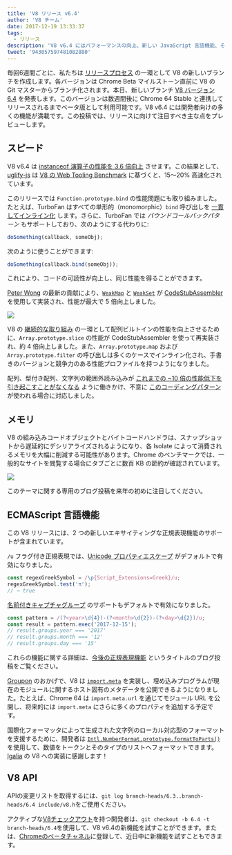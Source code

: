 ```yaml
---
title: 'V8 リリース v6.4'
author: 'V8 チーム'
date: 2017-12-19 13:33:37
tags:
  - リリース
description: 'V8 v6.4 にはパフォーマンスの向上、新しい JavaScript 言語機能、その他多数の改善が含まれています。'
tweet: '943057597481082880'
---
```

毎回6週間ごとに、私たちは [リリースプロセス](/docs/release-process) の一環として V8 の新しいブランチを作成します。各バージョンは Chrome Beta マイルストーン直前に V8 の Git マスターからブランチ化されます。本日、新しいブランチ [V8 バージョン 6.4](https://chromium.googlesource.com/v8/v8.git/+log/branch-heads/6.4) を発表します。このバージョンは数週間後に Chrome 64 Stable と連携してリリースされるまでベータ版として利用可能です。V8 v6.4 には開発者向けの多くの機能が満載です。この投稿では、リリースに向けて注目すべき主な点をプレビューします。

<!--truncate-->
## スピード

V8 v6.4 は [instanceof 演算子の性能を 3.6 倍向上](https://bugs.chromium.org/p/v8/issues/detail?id=6971) させます。この結果として、[uglify-js](http://lisperator.net/uglifyjs/) は [V8 の Web Tooling Benchmark](https://github.com/v8/web-tooling-benchmark) に基づくと、15～20% 高速化されています。

このリリースでは `Function.prototype.bind` の性能問題にも取り組みました。たとえば、TurboFan はすべての単形的（monomorphic）`bind` 呼び出しを [一貫してインライン化](https://bugs.chromium.org/p/v8/issues/detail?id=6946) します。さらに、TurboFan では _バウンドコールバックパターン_ もサポートしており、次のようにする代わりに:

```js
doSomething(callback, someObj);
```

次のように使うことができます:

```js
doSomething(callback.bind(someObj));
```

これにより、コードの可読性が向上し、同じ性能を得ることができます。

[Peter Wong](https://twitter.com/peterwmwong) の最新の貢献により、[`WeakMap`](https://developer.mozilla.org/en-US/docs/Web/JavaScript/Reference/Global_Objects/WeakMap) と [`WeakSet`](https://developer.mozilla.org/en-US/docs/Web/JavaScript/Reference/Global_Objects/WeakSet) が [CodeStubAssembler](/blog/csa) を使用して実装され、性能が最大で 5 倍向上しました。

![](/_img/v8-release-64/weak-collection.svg)

V8 の [継続的な取り組み](https://bugs.chromium.org/p/v8/issues/detail?id=1956) の一環として配列ビルトインの性能を向上させるために、`Array.prototype.slice` の性能が CodeStubAssembler を使って再実装され、約 4 倍向上しました。また、`Array.prototype.map` および `Array.prototype.filter` の呼び出しは多くのケースでインライン化され、手書きのバージョンと競争力のある性能プロファイルを持つようになりました。

配列、型付き配列、文字列の範囲外読み込みが [これまでの ~10 倍の性能低下を引き起こすことがなくなる](https://bugs.chromium.org/p/v8/issues/detail?id=7027) ように働きかけ、不意に [このコーディングパターン](/blog/elements-kinds#avoid-reading-beyond-length) が使われる場合に対応しました。

## メモリ

V8 の組み込みコードオブジェクトとバイトコードハンドラは、スナップショットから遅延的にデシリアライズされるようになり、各 Isolate によって消費されるメモリを大幅に削減する可能性があります。Chrome のベンチマークでは、一般的なサイトを閲覧する場合にタブごとに数百 KB の節約が確認されています。

![](/_img/v8-release-64/codespace-consumption.svg)

このテーマに関する専用のブログ投稿を来年の初めに注目してください。

## ECMAScript 言語機能

この V8 リリースには、2 つの新しいエキサイティングな正規表現機能のサポートが含まれています。

`/u` フラグ付き正規表現では、[Unicode プロパティエスケープ](https://mathiasbynens.be/notes/es-unicode-property-escapes) がデフォルトで有効になりました。

```js
const regexGreekSymbol = /\p{Script_Extensions=Greek}/u;
regexGreekSymbol.test('π');
// → true
```

[名前付きキャプチャグループ](https://developers.google.com/web/updates/2017/07/upcoming-regexp-features#named_captures) のサポートもデフォルトで有効になりました。

```js
const pattern = /(?<year>\d{4})-(?<month>\d{2})-(?<day>\d{2})/u;
const result = pattern.exec('2017-12-15');
// result.groups.year === '2017'
// result.groups.month === '12'
// result.groups.day === '15'
```

これらの機能に関する詳細は、[今後の正規表現機能](https://developers.google.com/web/updates/2017/07/upcoming-regexp-features) というタイトルのブログ投稿をご覧ください。

[Groupon](https://twitter.com/GrouponEng) のおかげで、V8 は [`import.meta`](https://github.com/tc39/proposal-import-meta) を実装し、埋め込みプログラムが現在のモジュールに関するホスト固有のメタデータを公開できるようになりました。たとえば、Chrome 64 は `import.meta.url` を通じてモジュール URL を公開し、将来的には `import.meta` にさらに多くのプロパティを追加する予定です。

国際化フォーマッタによって生成された文字列のローカル対応型のフォーマットを支援するために、開発者は [`Intl.NumberFormat.prototype.formatToParts()`](https://github.com/tc39/proposal-intl-formatToParts) を使用して、数値をトークンとそのタイプのリストへフォーマットできます。[Igalia](https://twitter.com/igalia) の V8 への実装に感謝します！

## V8 API

APIの変更リストを取得するには、`git log branch-heads/6.3..branch-heads/6.4 include/v8.h`をご使用ください。

アクティブな[V8チェックアウト](/docs/source-code#using-git)を持つ開発者は、`git checkout -b 6.4 -t branch-heads/6.4`を使用して、V8 v6.4の新機能を試すことができます。または、[Chromeのベータチャネル](https://www.google.com/chrome/browser/beta.html)に登録して、近日中に新機能を試すこともできます。
